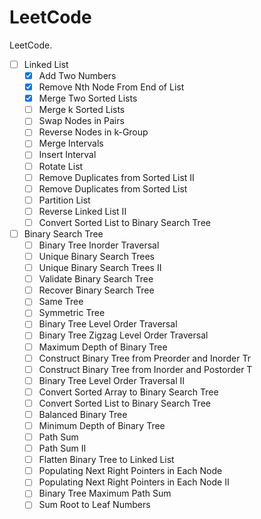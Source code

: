 # LeetCode

LeetCode.

- [ ] Linked List
	- [x] Add Two Numbers
	- [x] Remove Nth Node From End of List
	- [x] Merge Two Sorted Lists
	- [ ] Merge k Sorted Lists
	- [ ] Swap Nodes in Pairs
	- [ ] Reverse Nodes in k-Group
	- [ ] Merge Intervals
	- [ ] Insert Interval
	- [ ] Rotate List
	- [ ] Remove Duplicates from Sorted List II
	- [ ] Remove Duplicates from Sorted List
	- [ ] Partition List
	- [ ] Reverse Linked List II
	- [ ] Convert Sorted List to Binary Search Tree
- [ ] Binary Search Tree
	- [ ] Binary Tree Inorder Traversal
	- [ ] Unique Binary Search Trees
	- [ ] Unique Binary Search Trees II
	- [ ] Validate Binary Search Tree
	- [ ] Recover Binary Search Tree
	- [ ] Same Tree
	- [ ] Symmetric Tree
	- [ ] Binary Tree Level Order Traversal
	- [ ] Binary Tree Zigzag Level Order Traversal
	- [ ] Maximum Depth of Binary Tree
	- [ ] Construct Binary Tree from Preorder and Inorder Tr
	- [ ] Construct Binary Tree from Inorder and Postorder T
	- [ ] Binary Tree Level Order Traversal II
	- [ ] Convert Sorted Array to Binary Search Tree
	- [ ] Convert Sorted List to Binary Search Tree
	- [ ] Balanced Binary Tree
	- [ ] Minimum Depth of Binary Tree
	- [ ] Path Sum
	- [ ] Path Sum II
	- [ ] Flatten Binary Tree to Linked List
	- [ ] Populating Next Right Pointers in Each Node
	- [ ] Populating Next Right Pointers in Each Node II
	- [ ] Binary Tree Maximum Path Sum
	- [ ] Sum Root to Leaf Numbers
